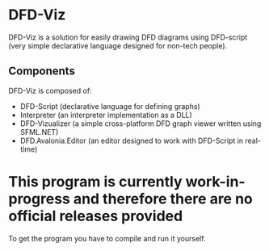 # DFD-Viz
DFD-Viz is a solution for easily drawing DFD diagrams using DFD-script (very simple declarative language designed for non-tech people).
## Components
DFD-Viz is composed of:
- DFD-Script (declarative language for defining graphs)
- Interpreter (an interpreter implementation as a DLL)
- DFD-Vizualizer (a simple cross-platform DFD graph viewer written using SFML.NET)
- DFD.Avalonia.Editor (an editor designed to work with DFD-Script in real-time)
# This program is currently work-in-progress and therefore there are no official releases provided
To get the program you have to compile and run it yourself.
